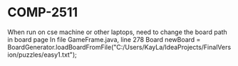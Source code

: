 # COMP-2511

When run on cse machine or other laptops, need to change the board path in board page
In file GameFrame.java, line 278 Board newBoard = BoardGenerator.loadBoardFromFile("C:/Users/KayLa/IdeaProjects/FinalVersion/puzzles/easy1.txt");
  

